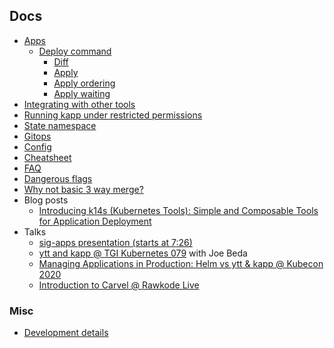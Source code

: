 ## Docs

- [Apps](apps.md)
  - [Deploy command](apps.md#deploy)
    - [Diff](diff.md)
    - [Apply](apply.md)
    - [Apply ordering](apply-ordering.md)
    - [Apply waiting](apply-waiting.md)
- [Integrating with other tools](integrating-with-other-tools.md)
- [Running kapp under restricted permissions](rbac.md)
- [State namespace](state-namespace.md)
- [Gitops](gitops.md)
- [Config](config.md)
- [Cheatsheet](cheatsheet.md)
- [FAQ](faq.md)
- [Dangerous flags](dangerous-flags.md)
- [Why not basic 3 way merge?](merge-method.md)
- Blog posts
  - [Introducing k14s (Kubernetes Tools): Simple and Composable Tools for Application Deployment](https://content.pivotal.io/blog/introducing-k14s-kubernetes-tools-simple-and-composable-tools-for-application-deployment)
- Talks
  - [sig-apps presentation (starts at 7:26)](https://www.youtube.com/watch?v=lYrt1cF6IoE&feature=youtu.be&t=446)
  - [ytt and kapp @ TGI Kubernetes 079](https://www.youtube.com/watch?v=CSglwNTQiYg) with Joe Beda
  - [Managing Applications in Production: Helm vs ytt & kapp @ Kubecon 2020](https://www.youtube.com/watch?v=WJw1MDFMVuk)
  - [Introduction to Carvel @ Rawkode Live](https://www.youtube.com/watch?v=LBCmMTofNxw)

### Misc

- [Development details](dev.md)
